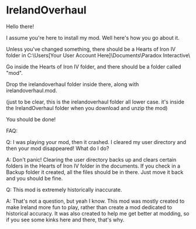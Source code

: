 # IrelandOverhaul

Hello there!

I assume you're here to install my mod. Well here's how you go about it.

Unless you've changed something, there should be a Hearts of Iron IV folder in 
C:\Users\[Your User Account Here]\Documents\Paradox Interactive\

Go inside the Hearts of Iron IV folder, and there should be a folder called "mod".

Drop the irelandoverhaul folder inside there, along with irelandoverhaul.mod.

(just to be clear, this is the irelandoverhaul folder all lower case. it's inside the IrelandOverhaul folder when you download and 
unzip the mod)

You should be done!

FAQ:

Q: I was playing your mod, then it crashed. I cleared my user directory and then your mod disappeared! What do I do?

A: Don't panic! Clearing the user directory backs up and clears certain folders in the Hearts of Iron IV folder in the documents.
   If you check in a Backup folder it created, all the files should be in there. Just move it back and you should be fine.
   
Q: This mod is extremely historically inaccurate.

A: That's not a question, but yeah I know. This mod was mostly created to make Ireland more fun to play, rather than create a mod 
   dedicated to historical accuracy. It was also created to help me get better at modding, so if you see some kinks here and there, 
   that's why.
  
